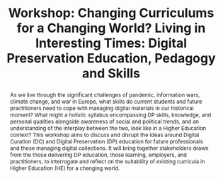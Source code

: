 ---
abstract: 'As we live through the significant challenges of pandemic, information
  wars, climate change, and war in Europe, what skills do current students and future
  practitioners need to cope with managing digital materials in our historical moment?
  What might a holistic syllabus encompassing DP skills, knowledge, and personal qualities
  alongside awareness of social and political trends, and an understanding of the
  interplay between the two, look like in a Higher Education context? This workshop
  aims to discuss and disrupt the ideas around Digital Curation (DC) and Digital Preservation
  (DP) education for future professionals and those managing digital collections.
  It will bring together stakeholders drawn from the those delivering DP education,
  those learning, employers, and practitioners, to interrogate and reflect on the
  suitability of existing curricula in Higher Education (HE) for a changing world.  '
creators:
- Gooding, Paul
date: null
document_url: https://az659834.vo.msecnd.net/eventsairwesteuprod/production-inconference-public/de7374060ba049659bdaf1430d01c94d
grand_parent: iPRES
institutions:
- University Of Glasgow
keywords:
- pedagogy
- skills training
- education.
landing_page_url: null
language: eng
layout: publication
license: CC-BY 4.0 International
notes_url: null
parent: iPRES 2022
publication_type: workshop
size: null
slides_url: null
source_name: iPRES
title: 'Workshop: Changing Curriculums for a Changing World? Living in Interesting
  Times: Digital Preservation Education, Pedagogy and Skills'
year: 2022
---